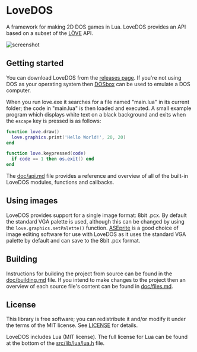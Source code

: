 # LoveDOS
A framework for making 2D DOS games in Lua. LoveDOS provides an API based on a
subset of the [LÖVE](https://love2d.org/) API.

![screenshot](https://cloud.githubusercontent.com/assets/3920290/3274842/db280102-f334-11e3-9967-f27f01d34d52.gif)

## Getting started
You can download LoveDOS from the
[releases page](https://github.com/rxi/lovedos/releases). If you're not
using DOS as your operating system then [DOSbox](http://www.dosbox.com/) can be
used to emulate a DOS computer.

When you run love.exe it searches for a file named "main.lua" in its current
folder; the code in "main.lua" is then loaded and executed. A small example
program which displays white text on a black background and exits when the
`escape` key is pressed is as follows:

```lua
function love.draw()
  love.graphics.print('Hello World!', 20, 20)
end

function love.keypressed(code)
  if code == 1 then os.exit() end
end
```

The [doc/api.md](doc/api.md) file provides a reference and overview of all of
the built-in LoveDOS modules, functions and callbacks.


## Using images
LoveDOS provides support for a single image format: 8bit .pcx. By default the
standard VGA palette is used, although this can be changed by using the
`love.graphics.setPalette()` function. [ASEprite](http://www.aseprite.org/) is
a good choice of image editing software for use with LoveDOS as it uses the
standard VGA palette by default and can save to the 8bit .pcx format.


## Building
Instructions for building the project from source can be found in the
[doc/building.md](doc/building.md) file. If you intend to make changes to the
project then an overview of each source file's content can be found in
[doc/files.md](doc/files.md).


## License
This library is free software; you can redistribute it and/or modify it under
the terms of the MIT license. See [LICENSE](LICENSE) for details.

LoveDOS includes Lua (MIT license). The full license for Lua can be found at
the bottom of the [src/lib/lua/lua.h](src/lib/lua/lua.h) file.
